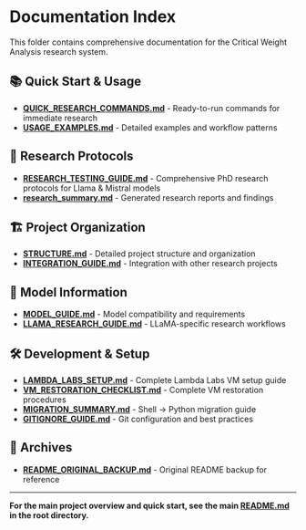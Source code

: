 # Documentation Index

This folder contains comprehensive documentation for the Critical Weight Analysis research system.

## 📚 Quick Start & Usage

- **[QUICK_RESEARCH_COMMANDS.md](QUICK_RESEARCH_COMMANDS.md)** - Ready-to-run commands for immediate research
- **[USAGE_EXAMPLES.md](USAGE_EXAMPLES.md)** - Detailed examples and workflow patterns

## 🔬 Research Protocols

- **[RESEARCH_TESTING_GUIDE.md](RESEARCH_TESTING_GUIDE.md)** - Comprehensive PhD research protocols for Llama & Mistral models
- **[research_summary.md](research_summary.md)** - Generated research reports and findings

## 🏗️ Project Organization

- **[STRUCTURE.md](STRUCTURE.md)** - Detailed project structure and organization
- **[INTEGRATION_GUIDE.md](INTEGRATION_GUIDE.md)** - Integration with other research projects

## 🤖 Model Information

- **[MODEL_GUIDE.md](MODEL_GUIDE.md)** - Model compatibility and requirements
- **[LLAMA_RESEARCH_GUIDE.md](LLAMA_RESEARCH_GUIDE.md)** - LLaMA-specific research workflows

## 🛠️ Development & Setup

- **[LAMBDA_LABS_SETUP.md](LAMBDA_LABS_SETUP.md)** - Complete Lambda Labs VM setup guide
- **[VM_RESTORATION_CHECKLIST.md](VM_RESTORATION_CHECKLIST.md)** - Complete VM restoration procedures
- **[MIGRATION_SUMMARY.md](MIGRATION_SUMMARY.md)** - Shell → Python migration guide
- **[GITIGNORE_GUIDE.md](GITIGNORE_GUIDE.md)** - Git configuration and best practices

## 📝 Archives

- **[README_ORIGINAL_BACKUP.md](README_ORIGINAL_BACKUP.md)** - Original README backup for reference

---

**For the main project overview and quick start, see the main [README.md](../README.md) in the root directory.**

